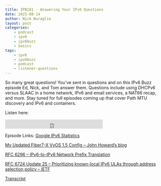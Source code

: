```yaml
---
title: IPB181 - Answering Your IPv6 Questions
date: 2025-08-14
author: Nick Buraglio
layout: post
categories:
    - podcast
    - ipv6
    - ipv6buzz
    - basics
tags:
    - ipv6
    - ipv6buzz
    - podcast
    - listener-questions
---
```


So many great questions! You’ve sent in questions and on this IPv6 Buzz episode Ed, Nick, and Tom answer them. Questions include using DHCPv6 versus SLAAC in a home network, IPv6 and email services, a NAT66 recap, and more. Stay tuned for full episodes coming up that cover Path MTU discovery and IPv6 and containers.

Listen here:
<iframe width="320" height="30" src="https://packetpushers.net/?powerpress_embed=71528-podcast&amp;powerpress_player=mediaelement-audio" title="Blubrry Podcast Player" frameborder="0" scrolling="no"></iframe>


Episode Links:
[Google IPv6 Statistics](https://google.com/ipv6)

[My Updated Fiber7-X VyOS 1.5 Config – John Howard’s blog](https://www.problemofnetwork.com/posts/updating-my-fiber7-vyos-config-to-1dot5/#enabling-ipv6) 

[RFC 6296 – IPv6-to-IPv6 Network Prefix Translation](https://www.rfc-editor.org/rfc/rfc6296)

[RFC 6724 Update 25 – Prioritizing known-local IPv6 ULAs through address selection policy – IETF](https://www.ietf.org/archive/id/draft-ietf-6man-rfc6724-update-25.htm)


[Transcript](https://packetpushers.net/podcasts/ipv6-buzz/ipb181-answering-your-ipv6-questions/)